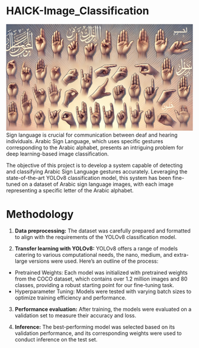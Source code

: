 # HAICK-Image_Classification
<img src ='https://github.com/sidmodz/Datathons-HAICK24/blob/c8bdb91c9bf293d53318ce129d1ba82938aa1fc4/Arabic%20Sign%20Language%20Image%20Classification/sign_language.png'>
Sign language is crucial for communication between deaf and hearing individuals. Arabic Sign Language, which uses specific gestures corresponding to the Arabic alphabet, presents an intriguing problem for deep learning-based image classification.

The objective of this project is to develop a system capable of detecting and classifying Arabic Sign Language gestures accurately. Leveraging the state-of-the-art YOLOv8 classification model, this system has been fine-tuned on a dataset of Arabic sign language images, with each image representing a specific letter of the Arabic alphabet.

# Methodology

1. **Data preprocessing:**
The dataset was carefully prepared and formatted to align with the requirements of the YOLOv8 classification model.

2. **Transfer learning with YOLOv8:**
YOLOv8 offers a range of models catering to various computational needs, the nano, medium, and extra-large versions were used. Here’s an outline of the process:
- Pretrained Weights: Each model was initialized with pretrained weights from the COCO dataset, which contains over 1.2 million images and 80 classes, providing a robust starting point for our fine-tuning task.
- Hyperparameter Tuning: Models were tested with varying batch sizes to optimize training efficiency and performance.

3. **Performance evaluation:**
After training, the models were evaluated on a validation set to measure their accuracy and loss.

4. **Inference:**
The best-performing model was selected based on its validation performance, and its corresponding weights were used to conduct inference on the test set.

